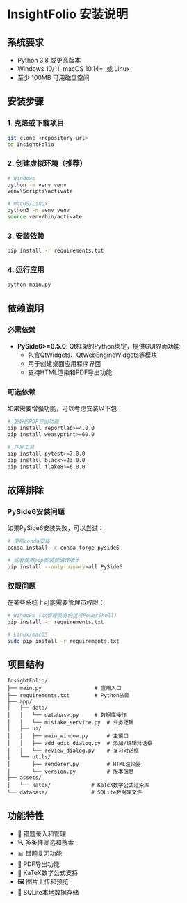 # InsightFolio 安装说明

## 系统要求

- Python 3.8 或更高版本
- Windows 10/11, macOS 10.14+, 或 Linux
- 至少 100MB 可用磁盘空间

## 安装步骤

### 1. 克隆或下载项目

```bash
git clone <repository-url>
cd InsightFolio
```

### 2. 创建虚拟环境（推荐）

```bash
# Windows
python -m venv venv
venv\Scripts\activate

# macOS/Linux
python3 -m venv venv
source venv/bin/activate
```

### 3. 安装依赖

```bash
pip install -r requirements.txt
```

### 4. 运行应用

```bash
python main.py
```

## 依赖说明

### 必需依赖

- **PySide6>=6.5.0**: Qt框架的Python绑定，提供GUI界面功能
  - 包含QtWidgets、QtWebEngineWidgets等模块
  - 用于创建桌面应用程序界面
  - 支持HTML渲染和PDF导出功能

### 可选依赖

如果需要增强功能，可以考虑安装以下包：

```bash
# 更好的PDF导出功能
pip install reportlab>=4.0.0
pip install weasyprint>=60.0

# 开发工具
pip install pytest>=7.0.0
pip install black>=23.0.0
pip install flake8>=6.0.0
```

## 故障排除

### PySide6安装问题

如果PySide6安装失败，可以尝试：

```bash
# 使用conda安装
conda install -c conda-forge pyside6

# 或者使用pip安装预编译版本
pip install --only-binary=all PySide6
```

### 权限问题

在某些系统上可能需要管理员权限：

```bash
# Windows (以管理员身份运行PowerShell)
pip install -r requirements.txt

# Linux/macOS
sudo pip install -r requirements.txt
```

## 项目结构

```
InsightFolio/
├── main.py                 # 应用入口
├── requirements.txt        # Python依赖
├── app/
│   ├── data/
│   │   └── database.py     # 数据库操作
│   │   └── mistake_service.py  # 业务逻辑
│   ├── ui/
│   │   ├── main_window.py      # 主窗口
│   │   ├── add_edit_dialog.py  # 添加/编辑对话框
│   │   └── review_dialog.py    # 复习对话框
│   └── utils/
│       ├── renderer.py         # HTML渲染器
│       └── version.py          # 版本信息
├── assets/
│   └── katex/             # KaTeX数学公式渲染库
└── database/              # SQLite数据库文件
```

## 功能特性

- 📝 错题录入和管理
- 🔍 多条件筛选和搜索
- 📊 错题复习功能
- 📄 PDF导出功能
- 🧮 KaTeX数学公式支持
- 🖼️ 图片上传和预览
- 💾 SQLite本地数据存储 